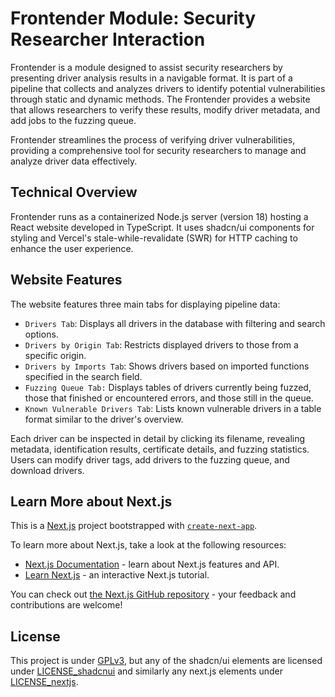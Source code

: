 # Frontender Module: Security Researcher Interaction
Frontender is a module designed to assist security researchers by presenting driver analysis results in a navigable format. It is part of a pipeline that collects and analyzes drivers to identify potential vulnerabilities through static and dynamic methods. The Frontender provides a website that allows researchers to verify these results, modify driver metadata, and add jobs to the fuzzing queue.

Frontender streamlines the process of verifying driver vulnerabilities, providing a comprehensive tool for security researchers to manage and analyze driver data effectively.

## Technical Overview
Frontender runs as a containerized Node.js server (version 18) hosting a React website developed in TypeScript. It uses shadcn/ui components for styling and Vercel's stale-while-revalidate (SWR) for HTTP caching to enhance the user experience.

## Website Features
The website features three main tabs for displaying pipeline data:

- `Drivers Tab`: Displays all drivers in the database with filtering and search options.
- `Drivers by Origin Tab`: Restricts displayed drivers to those from a specific origin.
- `Drivers by Imports Tab`: Shows drivers based on imported functions specified in the search field.
- `Fuzzing Queue Tab:` Displays tables of drivers currently being fuzzed, those that finished or encountered errors, and those still in the queue.
- `Known Vulnerable Drivers Tab`: Lists known vulnerable drivers in a table format similar to the driver's overview.

Each driver can be inspected in detail by clicking its filename, revealing metadata, identification results, certificate details, and fuzzing statistics. Users can modify driver tags, add drivers to the fuzzing queue, and download drivers.

## Learn More about Next.js
This is a [Next.js](https://nextjs.org/) project bootstrapped with [`create-next-app`](https://github.com/vercel/next.js/tree/canary/packages/create-next-app).

To learn more about Next.js, take a look at the following resources:

- [Next.js Documentation](https://nextjs.org/docs) - learn about Next.js features and API.
- [Learn Next.js](https://nextjs.org/learn) - an interactive Next.js tutorial.

You can check out [the Next.js GitHub repository](https://github.com/vercel/next.js/) - your feedback and contributions are welcome!

## License
This project is under [GPLv3](../../LICENSE), but any of the shadcn/ui elements are licensed under [LICENSE_shadcnui](./LICENSE_shadcnui) and similarly any next.js elements under [LICENSE_nextjs](./LICENSE_nextjs).